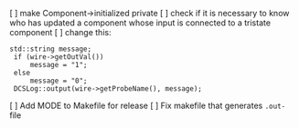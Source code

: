 [ ] make Component->initialized private
[ ] check if it is necessary to know who has updated a component whose input is connected to a tristate component
[ ] change this:

```
std::string message;
 if (wire->getOutVal())
     message = "1";
 else
     message = "0";
 DCSLog::output(wire->getProbeName(), message);
```
[ ] Add MODE to Makefile for release
[ ] Fix makefile that generates `.out-` file